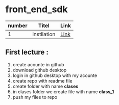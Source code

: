 # front_end_sdk

| number | Titel | Link |
| - | - | - |
| 1 | instllation | [Link](./clasess/class_1.md)|

## First lecture :

1. create acounte in github
2. download github desktop
3. login in github desktop with my acounte
4. create repo with readme file
5. create folder with name **clases**
6. in clases folder we create file with name **class_1**
7. push my files to repo
